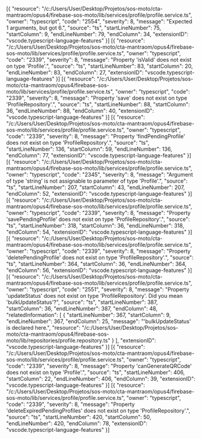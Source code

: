 [{
	"resource": "/c:/Users/User/Desktop/Projetos/sos-moto/cta-mantraom/opus4/firebase-sos-moto/lib/services/profile/profile.service.ts",
	"owner": "typescript",
	"code": "2554",
	"severity": 8,
	"message": "Expected 1 arguments, but got 6.",
	"source": "ts",
	"startLineNumber": 75,
	"startColumn": 9,
	"endLineNumber": 79,
	"endColumn": 34,
	"extensionID": "vscode.typescript-language-features"
}]
[{
	"resource": "/c:/Users/User/Desktop/Projetos/sos-moto/cta-mantraom/opus4/firebase-sos-moto/lib/services/profile/profile.service.ts",
	"owner": "typescript",
	"code": "2339",
	"severity": 8,
	"message": "Property 'isValid' does not exist on type 'Profile'.",
	"source": "ts",
	"startLineNumber": 83,
	"startColumn": 20,
	"endLineNumber": 83,
	"endColumn": 27,
	"extensionID": "vscode.typescript-language-features"
}]
[{
	"resource": "/c:/Users/User/Desktop/Projetos/sos-moto/cta-mantraom/opus4/firebase-sos-moto/lib/services/profile/profile.service.ts",
	"owner": "typescript",
	"code": "2339",
	"severity": 8,
	"message": "Property 'save' does not exist on type 'ProfileRepository'.",
	"source": "ts",
	"startLineNumber": 88,
	"startColumn": 36,
	"endLineNumber": 88,
	"endColumn": 40,
	"extensionID": "vscode.typescript-language-features"
}]
[{
	"resource": "/c:/Users/User/Desktop/Projetos/sos-moto/cta-mantraom/opus4/firebase-sos-moto/lib/services/profile/profile.service.ts",
	"owner": "typescript",
	"code": "2339",
	"severity": 8,
	"message": "Property 'findPendingProfile' does not exist on type 'ProfileRepository'.",
	"source": "ts",
	"startLineNumber": 136,
	"startColumn": 59,
	"endLineNumber": 136,
	"endColumn": 77,
	"extensionID": "vscode.typescript-language-features"
}]
[{
	"resource": "/c:/Users/User/Desktop/Projetos/sos-moto/cta-mantraom/opus4/firebase-sos-moto/lib/services/profile/profile.service.ts",
	"owner": "typescript",
	"code": "2345",
	"severity": 8,
	"message": "Argument of type 'string' is not assignable to parameter of type 'Profile'.",
	"source": "ts",
	"startLineNumber": 207,
	"startColumn": 43,
	"endLineNumber": 207,
	"endColumn": 52,
	"extensionID": "vscode.typescript-language-features"
}]
[{
	"resource": "/c:/Users/User/Desktop/Projetos/sos-moto/cta-mantraom/opus4/firebase-sos-moto/lib/services/profile/profile.service.ts",
	"owner": "typescript",
	"code": "2339",
	"severity": 8,
	"message": "Property 'savePendingProfile' does not exist on type 'ProfileRepository'.",
	"source": "ts",
	"startLineNumber": 318,
	"startColumn": 36,
	"endLineNumber": 318,
	"endColumn": 54,
	"extensionID": "vscode.typescript-language-features"
}]
[{
	"resource": "/c:/Users/User/Desktop/Projetos/sos-moto/cta-mantraom/opus4/firebase-sos-moto/lib/services/profile/profile.service.ts",
	"owner": "typescript",
	"code": "2339",
	"severity": 8,
	"message": "Property 'deletePendingProfile' does not exist on type 'ProfileRepository'.",
	"source": "ts",
	"startLineNumber": 364,
	"startColumn": 36,
	"endLineNumber": 364,
	"endColumn": 56,
	"extensionID": "vscode.typescript-language-features"
}]
[{
	"resource": "/c:/Users/User/Desktop/Projetos/sos-moto/cta-mantraom/opus4/firebase-sos-moto/lib/services/profile/profile.service.ts",
	"owner": "typescript",
	"code": "2551",
	"severity": 8,
	"message": "Property 'updateStatus' does not exist on type 'ProfileRepository'. Did you mean 'bulkUpdateStatus'?",
	"source": "ts",
	"startLineNumber": 387,
	"startColumn": 36,
	"endLineNumber": 387,
	"endColumn": 48,
	"relatedInformation": [
		{
			"startLineNumber": 367,
			"startColumn": 9,
			"endLineNumber": 367,
			"endColumn": 25,
			"message": "'bulkUpdateStatus' is declared here.",
			"resource": "/c:/Users/User/Desktop/Projetos/sos-moto/cta-mantraom/opus4/firebase-sos-moto/lib/repositories/profile.repository.ts"
		}
	],
	"extensionID": "vscode.typescript-language-features"
}]
[{
	"resource": "/c:/Users/User/Desktop/Projetos/sos-moto/cta-mantraom/opus4/firebase-sos-moto/lib/services/profile/profile.service.ts",
	"owner": "typescript",
	"code": "2339",
	"severity": 8,
	"message": "Property 'canGenerateQRCode' does not exist on type 'Profile'.",
	"source": "ts",
	"startLineNumber": 406,
	"startColumn": 22,
	"endLineNumber": 406,
	"endColumn": 39,
	"extensionID": "vscode.typescript-language-features"
}]
[{
	"resource": "/c:/Users/User/Desktop/Projetos/sos-moto/cta-mantraom/opus4/firebase-sos-moto/lib/services/profile/profile.service.ts",
	"owner": "typescript",
	"code": "2339",
	"severity": 8,
	"message": "Property 'deleteExpiredPendingProfiles' does not exist on type 'ProfileRepository'.",
	"source": "ts",
	"startLineNumber": 420,
	"startColumn": 50,
	"endLineNumber": 420,
	"endColumn": 78,
	"extensionID": "vscode.typescript-language-features"
}]